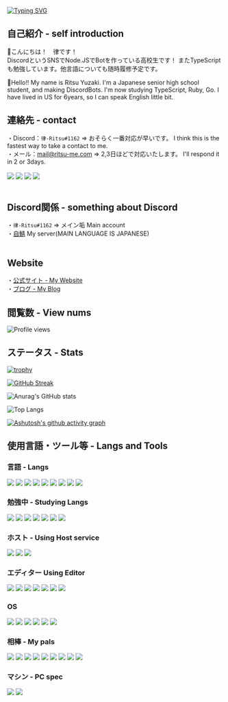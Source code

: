[![Typing SVG](https://readme-typing-svg.demolab.com?font=Source+Code+Pro&pause=1000&color=ADBAC7&center=true&vCenter=true&width=435&height=80&lines=Hi%F0%9F%91%8B!++I'm+Ritsu!!;Nice+2+meet+U!!&duration=3000)](https://git.io/typing-svg)

## 自己紹介 - self introduction

👋こんにちは！　律です！<br>
DiscordというSNSでNode.JSでBotを作っている高校生です！
またTypeScriptも勉強しています。他言語についても随時履修予定です。<br>

👋Hello!! My name is Ritsu Yuzaki.
I'm a Japanese senior high school student, and making  DiscordBots.
I'm now studying TypeScript, Ruby, Go.
I have lived in US for 6years, so I can speak English little bit.

## 連絡先 - contact<br>
・Discord：`律-Ritsu#1162` => おそらく一番対応が早いです。 I think this is the fastest way to take a contact to me.<br>
・メール：mail@ritsu-me.com => 2,3日ほどで対応いたします。 I'll respond it in 2 or 3days.<br>
<br>
[![](https://img.shields.io/badge/Twitter-1DA1F2?style=for-the-badge&logo=twitter&logoColor=white)](https://twitter.com/ritsu_me)<!--
[![](https://img.shields.io/badge/PayPal-00457C?style=for-the-badge&logo=paypal&logoColor=white)](https://paypal.me/ritsume?country.x=JP&locale.x=ja_JP)-->
[![](https://img.shields.io/badge/Buy_Me_A_Coffee-FFDD00?style=for-the-badge&logo=buy-me-a-coffee&logoColor=black)](https://www.buymeacoffee.com/ritsu.me)
[![](https://img.shields.io/badge/Stripe-626CD9?style=for-the-badge&logo=Stripe&logoColor=white)](https://donate.stripe.com/bIY8A8ez3e2Q5y07ss)
[![](https://img.shields.io/badge/ProtonMail-8B89CC?style=for-the-badge&logo=protonmail&logoColor=white)](mailto:ritsu.me@proton.me)<br>
<br>
## Discord関係 - something about Discord<br>
・`律-Ritsu#1162` => メイン垢 Main account<br>
・[自鯖](https://discord.gg/wTEAPKtZBX) My server(MAIN LANGUAGE IS JAPANESE)<br>
<br>
## Website<br>
・[公式サイト - My Website](https://ritsu-me.com/)<br>
・[ブログ - My Blog](https://blog.ritsu-me.net/)<br>

## 閲覧数 - View nums

![Profile views](https://komarev.com/ghpvc/?username=ritsu-me)

## ステータス - Stats
[![trophy](https://github-profile-trophy.vercel.app/?username=ritsu-me&theme=discord&no-bg=true&no-frame=true&margin-w=5&margin-h=5&title=MultipleLang,Commits,PullRequest,Repositories,Issues,Followers)](https://github.com/ryo-ma/github-profile-trophy)

[![GitHub Streak](https://streak-stats.demolab.com?user=ritsu-me&theme=onedark&hide_border=true&border_radius=15&date_format=%5BY.%5Dn.j&background=22272E&stroke=5865F2&ring=5865F2&fire=5865F2&currStreakNum=57F287&sideNums=ADBAC7&currStreakLabel=ADBAC7&sideLabels=ADBAC7&dates=ADBAC7)](https://git.io/streak-stats)

![Anurag's GitHub stats](https://github-readme-stats.vercel.app/api?username=ritsu-me&locale=en&border_radius=true&show_icons=true&count_private=true&include_all_commits=false&bg_color=22272e&hide_border=true&text_color=adbac7&icon_color=adbac7&title_color=adbac7&cache_seconds=7200)

![Top Langs](https://github-readme-stats.vercel.app/api/top-langs/?username=ritsu-me&layout=compact&bg_color=22272e&hide_border=true&text_color=adbac7&title_color=adbac7&cache_seconds=7200)

[![Ashutosh's github activity graph](https://activity-graph.herokuapp.com/graph?username=ritsu-me&hide_border=true&bg_color=22272e&color=adbac7&title_color=adbac7&line=5865F2&point=57F287)](https://github.com/ashutosh00710/github-readme-activity-graph)

## 使用言語・ツール等 - Langs and Tools

### 言語 - Langs

![](https://img.shields.io/badge/Node.js-339933?style=flat&logo=nodedotjs&logoColor=white)
![](https://img.shields.io/badge/JavaScript-f0db4f?labelColor=black&logo=javascript)
![](https://img.shields.io/badge/json-5E5C5C?style=flat&logo=json&logoColor=white)
![](https://img.shields.io/badge/MySQL-005C84?style=flat&logo=mysql&logoColor=white)
![](https://img.shields.io/badge/SQLite-07405E?style=flat&logo=sqlite&logoColor=white)
![](https://img.shields.io/badge/MongoDB-4EA94B?style=flat&logo=mongodb&logoColor=white)
![](https://img.shields.io/badge/Scratch-4D97FF?style=flat&logo=Scratch&logoColor=white)
![](https://img.shields.io/badge/HTML5-E34F26?style=flat&logo=html5&logoColor=white)
![](https://img.shields.io/badge/CSS3-1572B6?style=flat&logo=css3&logoColor=white)

### 勉強中 - Studying Langs

![](https://img.shields.io/badge/PHP-777BB4?style=flat&logo=php&logoColor=white)
![](https://img.shields.io/badge/TypeScript-007acc?labelColor=black&logo=typescript)
![](https://img.shields.io/badge/next.js-000000?style=flat&logo=nextdotjs&logoColor=white)
![](https://img.shields.io/badge/Go-00ADD8?style=flat&logo=go&logoColor=white)
![](https://img.shields.io/badge/Python-FFD43B?style=flat&logo=python&logoColor=blue)
![](https://img.shields.io/badge/Kotlin-0095D5?&style=flat&logo=kotlin&logoColor=white)
![](https://img.shields.io/badge/Ruby-CC342D?style=flat&logo=ruby&logoColor=white)

### ホスト - Using Host service 

![](https://img.shields.io/badge/Cloudflare-f48120?labelColor=black&logo=cloudflare)
![](https://img.shields.io/badge/Heroku-6762a6?labelColor=black&logo=heroku)
![](https://img.shields.io/badge/Replit-9c9c9c?labelColor=black&logo=replit)

### エディター Using Editor

![](https://img.shields.io/badge/replit-667881?style=flat&logo=replit&logoColor=white)
![](https://img.shields.io/badge/WebStorm-000000?style=flat&logo=WebStorm&logoColor=white)
![](https://img.shields.io/badge/Visual_Studio_Code-0078d7?style=flat?labelColor=black&logo=visual-studio-code)
![](https://img.shields.io/badge/Visual_Studio-5C2D91?style=flat&logo=visual%20studio&logoColor=white)
![](https://img.shields.io/badge/IntelliJ_IDEA-000000.svg?style=flat&logo=intellij-idea&logoColor=white)
![](https://img.shields.io/badge/PyCharm-000000.svg?&style=flat&logo=PyCharm&logoColor=white)
![](https://img.shields.io/badge/Android_Studio-3DDC84?style=flat&logo=android-studio&logoColor=white)

### OS

![](https://img.shields.io/badge/iOS-000000?style=flat&logo=ios&logoColor=white)
![](https://img.shields.io/badge/mac%20os-000000?style=flat&logo=apple&logoColor=white)
![](https://img.shields.io/badge/Windows-00a4ef?labelColor=black&logo=windows)
![](https://img.shields.io/badge/Android-32de84?labelColor=black&logo=android)
![](https://img.shields.io/badge/Fedora-294172?style=flat&logo=fedora&logoColor=white)
![](https://img.shields.io/badge/Linux-FCC624?style=flat&logo=linux&logoColor=black)

### 相棒 - My pals

[![](https://img.shields.io/badge/Spotify-1ED760?&style=flat&logo=spotify&logoColor=black)](https://open.spotify.com/user/31cqxovj6tzltyrvitvwzaxxt7dy)
![](https://img.shields.io/badge/Microsoft_Office-D83B01?style=flat&logo=microsoft-office&logoColor=white)
![](https://img.shields.io/badge/npm-CB3837?style=flat&logo=npm&logoColor=white)
![](https://img.shields.io/badge/Font_Awesome-339AF0?style=flat&logo=fontawesome&logoColor=white)
![](https://img.shields.io/badge/Origin-148EFF?style=flat&logo=origin&logoColor=white)
![](https://img.shields.io/badge/Riot_Games-D32936?style=flat&logo=riot-games&logoColor=white)
![](https://img.shields.io/badge/Epic%20Games-313131?style=flat&logo=Epic%20Games&logoColor=white)
![](https://img.shields.io/badge/McDonald's-FBC817?style=flat&logo=McDonald's&logoColor=white)
![](https://img.shields.io/badge/KFC-F40027?style=flat&logo=kfc&logoColor=white)

### マシン - PC spec

![](https://img.shields.io/badge/AMD%20Ryzen_3_3100-ED1C24?style=for-the-badge&logo=amd&logoColor=white)
![](https://img.shields.io/badge/NVIDIA-GTX960-76B900?style=for-the-badge&logo=nvidia&logoColor=white)
